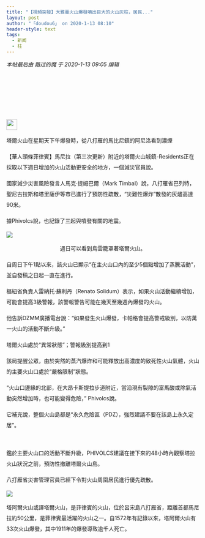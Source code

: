 ```yaml
---
title: "【視頻突發】大雅臺火山爆發噴出巨大的火山灰柱，居民..."
layout: post
author: "「doudou6」 on 2020-1-13 08:10"
header-style: text
tags:
  - 新闻
  - 柱
---
```


<head></head>
<body>
 <i class="pstatus"> 本帖最后由 路过的魔 于 2020-1-13 09:05 编辑 </i>
 <br> 
 <br> 
 <font style="color:rgb(255, 255, 255)"><font style="background-color:rgb(0, 0, 0)"><font face="Arial, Helvetica, sans-serif"><font style="font-size:10px"><br> <br> <br> <br> <br> <br> </font></font></font></font>
 <br> 
 <br> 
 <br> 
 <img height="28" src="http://picture01.52hrttpic.com/image/infoImage/202001/12/D1578736607401.jpeg?720x480">
 <p style="line-height:28px;text-indent:nullem;text-align:left"><font face="Arial,">塔爾火山在星期天下午爆發時，從八打雁的馬比尼鎮的阿尼洛看到濃煙</font></p>
 <p style="line-height:28px;text-indent:nullem;text-align:left"><font face="Arial,">【華人頭條菲律賓】馬尼拉（第三次更新）附近的塔爾火山城鎮-Residents正在採取以下週日增加的火山活動更安全的地方，一個減災官員說。</font></p>
 <p style="line-height:28px;text-indent:nullem;text-align:left"><font face="Arial,">國家減少災害風險發言人馬克·提姆巴爾（Mark Timbal）說，八打雁省巴列特，聖尼古拉斯和塔里薩伊等市已進行了預防性疏散，“災難性爆炸”散發的灰燼高達90米。</font></p>
 <p style="line-height:28px;text-indent:nullem;text-align:left"><font face="Arial,">據Phivolcs說，也記錄了三起與噴發有關的地震。</font></p>
 <p style="line-height:28px;text-indent:nullem;text-align:left"><font face="Arial,"><img src="http://picture01.52hrttpic.com/image/infoImage/202001/12/D1578736607402.jpeg?720x480" onload="thumbImg(this)"></font></p>
 <p style="line-height:28px;text-indent:nullem;text-align:center"><font face="Arial,">週日可以看到烏雲籠罩著塔爾火山。</font></p>
 <p style="line-height:28px;text-indent:nullem;text-align:left"><font face="Arial,">自周日下午1點以來，該火山已顯示“在主火山口內的至少5個點增加了蒸騰活動”，並自發稿之日起一直在進行。</font></p>
 <p style="line-height:28px;text-indent:nullem;text-align:left"><font face="Arial,">樞紐省負責人雷納托·蘇利丹（Renato Solidum）表示，如果火山活動繼續增加，可能會提高3級警報，該警報警告可能在幾天至幾週內爆發的火山。</font></p>
 <p style="line-height:28px;text-indent:nullem;text-align:left"><font face="Arial,">他告訴DZMM廣播電台說：“如果發生火山爆發，卡帕格會提高警戒級別，以防萬一火山的活動不斷升級。”</font></p>
 <p style="line-height:28px;text-indent:nullem;text-align:left"><font face="Arial,">塔爾火山處於“異常狀態”；警報級別提高到1</font></p>
 <p style="line-height:28px;text-indent:nullem;text-align:left"><font face="Arial,">該局提醒公眾，由於突然的蒸汽爆炸和可能釋放出高濃度的致死性火山氣體，火山的主要火山口處於“嚴格限制”狀態。</font></p>
 <p style="line-height:28px;text-indent:nullem;text-align:left"><font face="Arial,">“火山口邊緣的北部，在大昂卡斯提拉步道附近，當沿現有裂隙的富馬酸或除氣活動突然增加時，也可能變得危險，” Phivolcs說。</font></p>
 <p style="line-height:28px;text-indent:nullem;text-align:left"><font face="Arial,">它補充說，整個火山島都是“永久危險區（PDZ），強烈建議不要在該島上永久定居”。</font></p>
 <br> 
 <p style="line-height:28px;text-indent:nullem;text-align:left"><font face="Arial,">鑑於主要火山口的活動不斷升級，PHIVOLCS建議在接下來的48小時內觀察塔拉火山狀況之前，預防性撤離塔爾火山島。<br> </font></p>
 <p style="line-height:28px;text-indent:nullem;text-align:left"><font face="Arial,">八打雁省災害管理官員已經下令對火山周圍居民進行優先疏散。</font></p>
 <p style="line-height:28px;text-indent:nullem;text-align:left"><font face="Arial,"><img src="http://picture01.52hrttpic.com/image/infoImage/202001/12/D1578736607325.png?668x620" onload="thumbImg(this)"></font></p>
 <p style="line-height:28px;text-indent:nullem;text-align:left"><font face="Arial,">塔阿爾火山或譯塔爾火山，是菲律賓的火山，位於呂宋島八打雁省，距離首都馬尼拉約50公里，是菲律賓最活躍的火山之一。自1572年有記錄以來，塔阿爾火山有33次火山爆發，其中1911年的爆發導致逾千人死亡。</font></p>
 <br>
</body>


